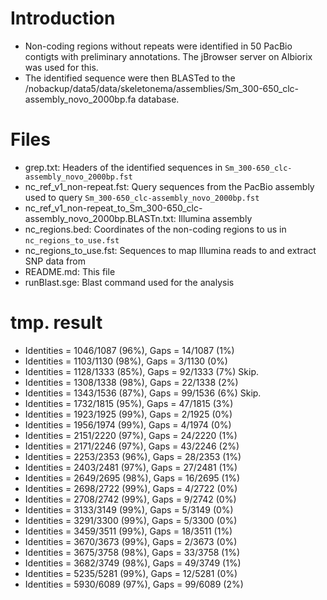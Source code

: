 # Introduction
* Non-coding regions without repeats were identified in 50 PacBio contigts with preliminary annotations. The jBrowser server on Albiorix was used for this.
* The identified sequence were then BLASTed to the /nobackup/data5/data/skeletonema/assemblies/Sm_300-650_clc-assembly_novo_2000bp.fa database.

# Files
* grep.txt: Headers of the identified sequences in `Sm_300-650_clc-assembly_novo_2000bp.fst`
* nc_ref_v1_non-repeat.fst: Query sequences from the PacBio assembly used to query `Sm_300-650_clc-assembly_novo_2000bp.fst`
* nc_ref_v1_non-repeat_to_Sm_300-650_clc-assembly_novo_2000bp.BLASTn.txt: Illumina assembly
* nc_regions.bed: Coordinates of the non-coding regions to us in `nc_regions_to_use.fst` 
* nc_regions_to_use.fst: Sequences to map Illumina reads to and extract SNP data from
* README.md: This file
* runBlast.sge: Blast command used for the analysis

# tmp. result
*  Identities = 1046/1087 (96%), Gaps = 14/1087 (1%)
*  Identities = 1103/1130 (98%), Gaps = 3/1130 (0%)
*  Identities = 1128/1333 (85%), Gaps = 92/1333 (7%) Skip.
*  Identities = 1308/1338 (98%), Gaps = 22/1338 (2%)
*  Identities = 1343/1536 (87%), Gaps = 99/1536 (6%) Skip.
*  Identities = 1732/1815 (95%), Gaps = 47/1815 (3%)
*  Identities = 1923/1925 (99%), Gaps = 2/1925 (0%)
*  Identities = 1956/1974 (99%), Gaps = 4/1974 (0%)
*  Identities = 2151/2220 (97%), Gaps = 24/2220 (1%)
*  Identities = 2171/2246 (97%), Gaps = 43/2246 (2%)
*  Identities = 2253/2353 (96%), Gaps = 28/2353 (1%)
*  Identities = 2403/2481 (97%), Gaps = 27/2481 (1%)
*  Identities = 2649/2695 (98%), Gaps = 16/2695 (1%)
*  Identities = 2698/2722 (99%), Gaps = 4/2722 (0%)
*  Identities = 2708/2742 (99%), Gaps = 9/2742 (0%)
*  Identities = 3133/3149 (99%), Gaps = 5/3149 (0%)
*  Identities = 3291/3300 (99%), Gaps = 5/3300 (0%)
*  Identities = 3459/3511 (99%), Gaps = 18/3511 (1%)
*  Identities = 3670/3673 (99%), Gaps = 2/3673 (0%)
*  Identities = 3675/3758 (98%), Gaps = 33/3758 (1%)
*  Identities = 3682/3749 (98%), Gaps = 49/3749 (1%)
*  Identities = 5235/5281 (99%), Gaps = 12/5281 (0%)
*  Identities = 5930/6089 (97%), Gaps = 99/6089 (2%)
